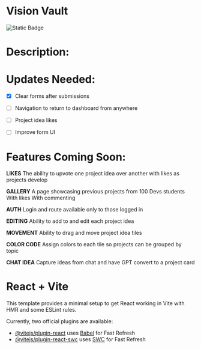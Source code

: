 # Vision Vault

![Static Badge](https://img.shields.io/badge/:badgeContent)

# Description:


# Updates Needed:

- [x] Clear forms after submissions
- [ ] Navigation to return to dashboard from anywhere
- [ ] Project idea likes
- [ ] Improve form UI


# Features Coming Soon:

**LIKES**
The ability to upvote one project idea over another with likes as projects develop

**GALLERY**
A page showcasing previous projects from 100 Devs students
With likes
With commenting

**AUTH**
Login and route available only to those logged in

**EDITING**
Ability to add to and edit each project idea

**MOVEMENT**
Ability to drag and move project idea tiles

**COLOR CODE**
Assign colors to each tile so projects can be grouped by topic

**CHAT IDEA**
Capture ideas from chat and have GPT convert to a project card

# React + Vite

This template provides a minimal setup to get React working in Vite with HMR and some ESLint rules.

Currently, two official plugins are available:

- [@vitejs/plugin-react](https://github.com/vitejs/vite-plugin-react/blob/main/packages/plugin-react/README.md) uses [Babel](https://babeljs.io/) for Fast Refresh
- [@vitejs/plugin-react-swc](https://github.com/vitejs/vite-plugin-react-swc) uses [SWC](https://swc.rs/) for Fast Refresh
